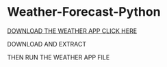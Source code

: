 # Weather-Forecast-Python

[DOWNLOAD THE WEATHER APP CLICK HERE](https://github.com/atharva-narkhede/Weather-Forecast-Python/archive/refs/heads/main.zip)

DOWNLOAD AND EXTRACT

THEN RUN THE WEATHER APP FILE 

